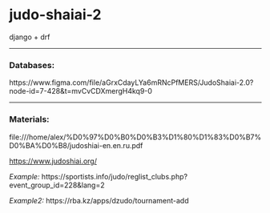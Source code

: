 # judo-shaiai-2
django + drf

<hr>

<h3>Databases: </h3>
https://www.figma.com/file/aGrxCdayLYa6mRNcPfMERS/JudoShaiai-2.0?node-id=7-428&t=mvCvCDXmergH4kq9-0

<hr>

<h3>Materials: </h3> 
file:///home/alex/%D0%97%D0%B0%D0%B3%D1%80%D1%83%D0%B7%D0%BA%D0%B8/judoshiai-en.en.ru.pdf

https://www.judoshiai.org/

<p><i>Example:</i> https://sportists.info/judo/reglist_clubs.php?event_group_id=228&lang=2</p>
<p><i>Example2:</i> https://rba.kz/apps/dzudo/tournament-add</p>
